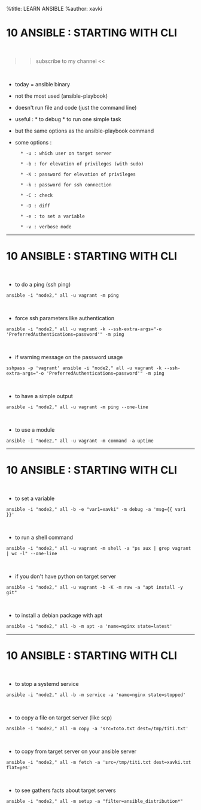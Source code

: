 %title: LEARN ANSIBLE
%author: xavki


# 10 ANSIBLE : STARTING WITH CLI

<br>

>> subscribe to my channel <<

<br>

* today = ansible binary

* not the most used (ansible-playbook)

* doesn't run file and code (just the command line)

* useful :
		* to debug
		* to run one simple task

* but the same options as the ansible-playbook command

* some options :

		* -u : which user on target server

		* -b : for elevation of privileges (with sudo)

		* -K : password for elevation of privileges

		* -k : password for ssh connection

		* -C : check
		
		* -D : diff

		* -e : to set a variable

		* -v : verbose mode


-------------------------------------------------------------------------------------

# 10 ANSIBLE : STARTING WITH CLI


<br>

* to do a ping (ssh ping)

```
ansible -i "node2," all -u vagrant -m ping
```

<br>

* force ssh parameters like authentication

```
ansible -i "node2," all -u vagrant -k --ssh-extra-args="-o 'PreferredAuthentications=password'" -m ping
```

<br>

* if warning message on the password usage

```
sshpass -p 'vagrant' ansible -i "node2," all -u vagrant -k --ssh-extra-args="-o 'PreferredAuthentications=password'" -m ping
```

<br>

* to have a simple output

```
ansible -i "node2," all -u vagrant -m ping --one-line
```

<br>

* to use a module

```
ansible -i "node2," all -u vagrant -m command -a uptime
```

-------------------------------------------------------------------------------------

# 10 ANSIBLE : STARTING WITH CLI

<br>

* to set a variable

```
ansible -i "node2," all -b -e "var1=xavki" -m debug -a 'msg={{ var1 }}'
```

<br>

* to run a shell command

```
ansible -i "node2," all -u vagrant -m shell -a "ps aux | grep vagrant | wc -l" --one-line
```

<br>

* if you don't have python on target server

```
ansible -i "node2," all -u vagrant -b -K -m raw -a "apt install -y git"
```

<br>

* to install a debian package with apt

```
ansible -i "node2," all -b -m apt -a 'name=nginx state=latest'
```

-------------------------------------------------------------------------------------

# 10 ANSIBLE : STARTING WITH CLI

<br>

* to stop a systemd service

```
ansible -i "node2," all -b -m service -a 'name=nginx state=stopped'
```

<br>

* to copy a file on target server (like scp)

```
ansible -i "node2," all -m copy -a 'src=toto.txt dest=/tmp/titi.txt'
```

<br>

* to copy from target server on your ansible server

```
ansible -i "node2," all -m fetch -a 'src=/tmp/titi.txt dest=xavki.txt flat=yes'
```

<br>

* to see gathers facts about target servers

```
ansible -i "node2," all -m setup -a "filter=ansible_distribution*"
```

